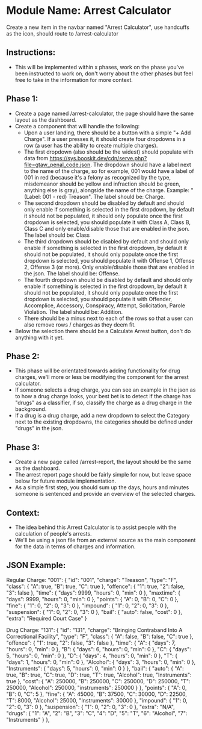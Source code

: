 # **Module Name**: Arrest Calculator

Create a new item in the navbar named "Arrest Calculator", use handcuffs as the icon, should route to /arrest-calculator

## Instructions:
- This will be implemented within x phases, work on the phase you've been instructed to work on, don't worry about the other phases but feel free to take in the information for more context.

## Phase 1:
- Create a page named /arrest-calculator, the page should have the same layout as the dashboard.
- Create a component that will handle the following:
    - Upon a user landing, there should be a button with a simple "+ Add Charge". If a user presses it, it should create four dropdowns in a row (a user has the ability to create multiple charges).
    - The first dropdown (also should be the widest) should populate with data from https://sys.booskit.dev/cdn/serve.php?file=gtaw_penal_code.json. The dropdown should have a label next to the name of the charge, so for example, 001 would have a label of 001 in red (because it's a felony as recognized by the type, misdemeanor should be yellow and infraction should be green, anything else is gray), alongside the name of the charge. Example: "(Label: 001 - red) Treason". The label should be: Charge.
    - The second dropdown should be disabled by default and should only enable if something is selected in the first dropdown, by default it should not be populated, it should only populate once the first dropdown is selected, you should populate it with Class A, Class B, Class C and only enable/disable those that are enabled in the json. The label should be: Class
    - The third dropdown should be disabled by default and should only enable if something is selected in the first dropdown, by default it should not be populated, it should only populate once the first dropdown is selected, you should populate it with Offense 1, Offense 2, Offense 3 (or more). Only enable/disable those that are enabled in the json. The label should be: Offense.
    - The fourth dropdown should be disabled by default and should only enable if something is selected in the first dropdown, by default it should not be populated, it should only populate once the first dropdown is selected, you should populate it with Offender, Accomplice, Accessory, Conspiracy, Attempt, Solicitation, Parole Violation. The label should be: Addition.
    - There should be a minus next to each of the rows so that a user can also remove rows / charges as they deem fit.
- Below the selection there should be a Calculate Arrest button, don't do anything with it yet.

## Phase 2:
- This phase will be orientated towards adding functionality for drug charges, we'll more or less be modifying the component for the arrest calculator.
- If someone selects a drug charge, you can see an example in the json as to how a drug charge looks, your best bet is to detect if the charge has "drugs" as a classifier, if so, classify the charge as a drug charge in the background.
- If a drug is a drug charge, add a new dropdown to select the Category next to the existing dropdowns, the categories should be defined under "drugs" in the json.

## Phase 3:
- Create a new page called /arrest-report, the layout should be the same as the dashboard.
- The arrest report page should be fairly simple for now, but leave space below for future module implementation.
- As a simple first step, you should sum up the days, hours and minutes someone is sentenced and provide an overview of the selected charges.

## Context:
- The idea behind this Arrest Calculator is to assist people with the calculation of people's arrests.
- We'll be using a json file from an external source as the main component for the data in terms of charges and information.

## JSON Example:
Regular Charge:
"001": {
    "id": "001",
    "charge": "Treason",
    "type": "F",
    "class": {
        "A": true,
        "B": true,
        "C": true
    },
    "offence": {
        "1": true,
        "2": false,
        "3": false
    },
    "time": {
        "days": 9999,
        "hours": 0,
        "min": 0
    },
    "maxtime": {
        "days": 9999,
        "hours": 0,
        "min": 0
    },
    "points": {
        "A": 0,
        "B": 0,
        "C": 0
    },
    "fine": {
        "1": 0,
        "2": 0,
        "3": 0
    },
    "impound": {
        "1": 0,
        "2": 0,
        "3": 0
    },
    "suspension": {
        "1": 0,
        "2": 0,
        "3": 0
    },
    "bail": {
        "auto": false,
        "cost": 0
    },
    "extra": "Required Court Case"
}

Drug Charge:
"131": {
    "id": "131",
    "charge": "Bringing Contraband Into A Correctional Facility",
    "type": "F",
    "class": {
        "A": false,
        "B": false,
        "C": true
    },
    "offence": {
        "1": true,
        "2": false,
        "3": false
    },
    "time": {
        "A": {
            "days": 7,
            "hours": 0,
            "min": 0
        },
        "B": {
            "days": 6,
            "hours": 0,
            "min": 0
        },
        "C": {
            "days": 5,
            "hours": 0,
            "min": 0
        },
        "D": {
            "days": 4,
            "hours": 0,
            "min": 0
        },
        "T": {
            "days": 1,
            "hours": 0,
            "min": 0
        },
        "Alcohol": {
            "days": 3,
            "hours": 0,
            "min": 0
        },
        "Instruments": {
            "days": 5,
            "hours": 0,
            "min": 0
        }
    },
    "bail": {
        "auto": {
            "A": true,
            "B": true,
            "C": true,
            "D": true,
            "T": true,
            "Alcohol": true,
            "Instruments": true
        },
        "cost": {
            "A": 250000,
            "B": 250000,
            "C": 250000,
            "D": 250000,
            "T": 250000,
            "Alcohol": 250000,
            "instruments": 250000
        }
    },
    "points": {
        "A": 0,
        "B": 0,
        "C": 5
    },
    "fine": {
        "A": 45000,
        "B": 37500,
        "C": 30000,
        "D": 22500,
        "T": 8000,
        "Alcohol": 25000,
        "Instruments": 30000
    },
    "impound": {
        "1": 0,
        "2": 0,
        "3": 0
    },
    "suspension": {
        "1": 0,
        "2": 0,
        "3": 0
    },
    "extra": "N/A",
    "drugs": {
        "1": "A",
        "2": "B",
        "3": "C",
        "4": "D",
        "5": "T",
        "6": "Alcohol",
        "7": "Instruments"
    }
},